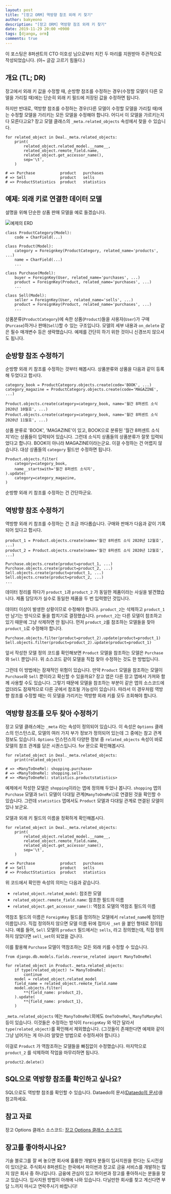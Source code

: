```yaml
---
layout: post
title: "[장고 ORM] 역방향 참조 외래 키 찾기"
author: bakyeono
description: "[장고 ORM] 역방향 참조 외래 키 찾기"
date: 2019-11-29 20:00 +0900
tags: [django, orm]
comments: true
---
```


이 포스팅은 8퍼센트의 CTO 이호성 님으로부터 치킨 두 마리를 지원받아 주관적으로 작성되었습니다. (아~ 글감 고르기 힘들다.)

## 개요 (TL; DR)

장고에서 외래 키 값을 수정할 때, 순방향 참조를 수정하는 경우(수정할 모델이 다른 모델을 가리킬 때)에는 단순히 외래 키 필드에 저장된 값을 수정하면 됩니다.

하지만 반대로, 역방향 참조를 수정하는 경우(다른 모델이 수정할 모델을 가리킬 때)에는 수정할 모델을 가리키는 모든 모델을 수정해야 합니다. 어디서 이 모델을 가르키는지 다 모른다고요? 장고 모델 클래스의 `_meta.related_objects` 속성에서 찾을 수 있습니다.

```
for related_object in Deal._meta.related_objects:
    print(
        related_object.related_model.__name__,
        related_object.remote_field.name,
        related_object.get_accessor_name(),
        sep='\t',
    )

# => Purchase           product   purchases
# => Sell               product   sells
# => ProductStatistics  product   statistics
```

## 예제: 외래 키로 연결한 데이터 모델

설명을 위해 단순한 상품 판매 모델을 예로 들겠습니다.

![예제의 ERD](images/ookup-reversed-foreign-keys-1.png)

```
class ProductCategory(Model):
    code = CharField(...)

class Product(Model):
    category = Foreignkey(ProductCategory, related_name='products', ...)
    name = CharField(...)
    ...

class Purchase(Model):
    buyer = ForeignKey(User, related_name='purchases', ...)
    product = ForeignKey(Product, related_name='purchases', ...)
    ...

class Sell(Model):
    seller = ForeignKey(User, related_name='sells', ...)
    product = ForeignKey(Product, related_name='purchases', ...)
    ...
```

상품분류(`ProductCategory`)에 속한 상품(`Product`)들을 사용자(`User`)가 구매(`Purcase`)하거나 판매(`Sell`)할 수 있는 구조입니다. 모델의 세부 내용과 `on_delete` 같은 필수 매개변수 등은 생략했습니다. 예제를 간단히 하기 위한 것이니 신경쓰지 않으셔도 됩니다.

## 순방향 참조 수정하기

순방향 외래 키 참조를 수정하는 것부터 해봅시다. 상품분류와 상품을 다음과 같이 등록해 두었다고 합시다.

```
category_book = ProductCategory.objects.create(code='BOOK', ...)
category_magazine = ProductCategory.objects.create(code='MAGAZINE', ...)

Product.objects.create(category=category_book, name='월간 8퍼센트 소식 2020년 10월호', ...)
Product.objects.create(category=category_book, name='월간 8퍼센트 소식 2020년 11월호', ...)
```

상품 분류로 'BOOK', 'MAGAZINE'이 있고, BOOK으로 분류된 '월간 8퍼센트 소식지'라는 상품들이 입력되어 있습니다. 그런데 소식지 상품들의 상품분류가 잘못 입력되었다고 합니다. BOOK이 아니라 MAGAZINE이라는군요. 이걸 수정하는 건 어렵지 않습니다. 대상 상품들의 `category` 필드만 수정하면 됩니다.

```
Product.objects.filter(
    category=category_book,
    name__startswith='월간 8퍼센트 소식지',
).update(
    category=category_magazine,
)
```

순방향 외래 키 참조를 수정하는 건 간단하군요.

## 역방향 참조 수정하기

역방향 외래 키 참조를 수정하는 건 조금 까다롭습니다. 구매와 판매가 다음과 같이 기록되어 있다고 합시다.

```
product_1 = Product.objects.create(name='월간 8퍼센트 소식 2020년 12월호', ...)
product_2 = Product.objects.create(name='월간 8퍼센트 소식 2020년 12월호', ...)

Purchase.objects.create(product=product_1, ...)
Purchase.objects.create(product=product_2, ...)
Sell.objects.create(product=product_1, ...)
Sell.objects.create(product=product_2, ...)
...
```

데이터 정리를 하다가 `product_1`과 `product_2` 가 동일한 제품이라는 사실을 발견했습니다. 제품 담당자가 실수로 동일한 제품을 두 번 입력했던 것입니다.

데이터 이상이 발생한 상황이므로 수정해야 합니다. `product_2`는 삭제하고 `product_1`만 남기는 방식으로 둘을 합치기로 결정했습니다. `product_2`는 다른 모델이 참조하고 있기 때문에 그냥 삭제하면 안 됩니다. 먼저 `product_2`를 참조하는 모델들을 찾아  `product_1`로 수정해야 합니다.

```
Purchase.objects.filter(product=product_2).update(product=product_1)
Sell.objects.filter(product=product_2).update(product=product_1)
```

앞서 작성한 모델 정의 코드를 확인해보면 `Product` 모델을 참조하는 모델은 `Purchase`와 `Sell` 뿐입니다. 위 소스코드 같이 모델을 직접 찾아 수정하는 것도 한 방법입니다.

그런데 이 방법에는 잠재적인 위험이 있습니다. 만약 `Product` 모델을 참조하는 모델이  `Purchase`와 `Sell`  뿐이라고 확신할 수 있을까요? 장고 앱은 다른 장고 앱에서 가져와 함께 사용할 수도 있습니다. 그렇기 때문에 모델을 참조하는 부분이 같은 앱의 소스코드에 없더라도 잠재적으로 다른 곳에서 참조될 가능성이 있습니다. 따라서 이 경우처럼 역방향 참조를 수정할 때는 이 모델을 가리키는 역방향 외래 키를 모두 조회해야 합니다.

## 역방향 참조를 모두 찾아 수정하기

장고 모델 클래스에는 `_meta` 라는 속성이 정의되어 있습니다. 이 속성은 `Options` 클래스의 인스턴스로, 모델의 여러 가지 부가 정보가 정의되어 있는데 그 중에는 참고 관계 정보도 있습니다. `Options` 인스턴스의 다양한 정보 중 `related_objects` 속성이 바로 모델의 참조 관계를 담은 시퀀스입니다. for 문으로 확인해봅시다.

```
for related_object in Deal._meta.related_objects:
    print(related_object)

# => <ManyToOneRel: shopping.purchase>
# => <ManyToOneRel: shopping.sell>
# => <ManyToOneRel: statistics.productstatistics>
```

예제에서 작성한 모델은 `shopping`이라는 앱에 정의해 두었나 봅니다. `shopping` 앱의 `Purchase` 모델과 `Sell` 모델이 다대일 관계(`ManyToOneRel`)로 연결된 것을 확인할 수 있습니다. 그런데 `statistics` 앱에서도 `Product` 모델과 다대일 관계로 연결된 모델이 있나 보군요.

모델과 외래 키 필드의 이름을 정확하게 확인해봅시다.

```
for related_object in Deal._meta.related_objects:
    print(
        related_object.related_model.__name__,
        related_object.remote_field.name,
        related_object.get_accessor_name(),
        sep='\t',
    )

# => Purchase           product   purchases
# => Sell               product   sells
# => ProductStatistics  product   statistics
```

위 코드에서 확인한 속성의 의미는 다음과 같습니다.

- `related_object.related_model`: 참조한 모델
- `related_object.remote_field.name`: 참조한 필드의 이름
- `related_object.get_accessor_name()`: 역참조 모델의 역참조 필드의 이름

역참조 필드의 이름은 `ForeignKey` 필드를 정의하는 모델에서 `related_name`에 정의한 이름입니다. 직접 정의하지 않으면 모델 이름 뒤에 접미사 `_set` 을 붙인 형태로 정의됩니다. 예를 들어, `Sell` 모델의 `product` 필드에서는 `sells`, 라고 정의했는데, 직접 정의하지 않았다면 `sell_set`이 되었을 겁니다.

이를 활용해 `Purchase` 모델이 역참조하는 모든 외래 키를 수정할 수 있습니다.

```
from django.db.models.fields.reverse_related import ManyToOneRel

for related_object in Product._meta.related_objects:
    if type(related_object) != ManyToOneRel:
        continue
    model = related_object.related_model
    field_name = related_object.remote_field.name
    model.objects.filter(
        **{field_name: product_2},
    ).update(
        **{field_name: product_1},
    )
```

`_meta.related_objects` 에는 `ManyToOneRel`외에도 `OneToOneRel`, `ManyToManyRel` 등이 있습니다. 이것들은 수정하는 방식이 `ForeignKey` 와 약간 달라서 `type(related_object)`를 확인해서 제외했습니다. (그것들이 존재한다면 예제와 같이 그냥 넘어가는 게 아니라 알맞은 방법으로 수정하셔야 합니다.)

이걸로 `Product` 가 역참조하는 모델들을 빠짐없이 수정했습니다. 마지막으로 `product_2` 를 삭제하여 작업을 마무리하면 됩니다.

```
product2.delete()
```

## SQL으로 역방향 참조를 확인하고 싶나요?

SQL으로도 역방향 참조를 확인할 수 있습니다. Dataedo의 문서([Dataedo의 문서](https://dataedo.com/kb/query/postgresql/list-foreign-keys))을 참고하세요.

## 참고 자료

장고 Options 클래스 소스코드: [장고 Options 클래스 소스코드](https://docs.djangoproject.com/en/2.2/_modules/django/db/models/options/)

## 장고를 좋아하시나요?

기술 블로그를 잘 써 놓으면 회사에 훌륭한 개발자 분들이 입사지원을 한다는 도시전설이 있더군요. 주식회사 8퍼센트는 한국에서 파이썬과 장고로 금융 서비스를 개발하는 많지 않은 회사 중 하나입니다. 금융에 관심이 있고 파이썬과 장고를 좋아하시는 분들을 찾고 있습니다. 입사지원 방법이 아래에 나와 있습니다. 다닐만한 회사를 찾고 계신다면 부담 느끼지 마시고 연락주시기 바랍니다!
